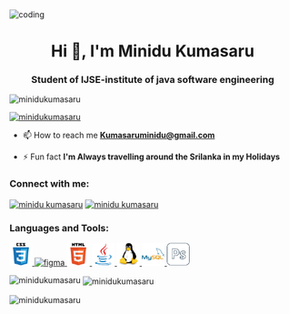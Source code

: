 <img align="center" alt="coding" width="600" src="![image](https://github.com/user-attachments/assets/46381096-ac12-4223-8c4b-aec184761c50)">
<h1 align="center">Hi 👋, I'm Minidu Kumasaru</h1>
<h3 align="center">Student of IJSE-institute of java software engineering</h3>


<p align="left"> <img src="https://komarev.com/ghpvc/?username=minidukumasaru&label=Profile%20views&color=0e75b6&style=flat" alt="minidukumasaru" /> </p>

<p align="left"> <a href="https://github.com/ryo-ma/github-profile-trophy"><img src="https://github-profile-trophy.vercel.app/?username=minidukumasaru" alt="minidukumasaru" /></a> </p>

- 📫 How to reach me **Kumasaruminidu@gmail.com**

- ⚡ Fun fact **I'm Always travelling around the Srilanka in my Holidays**

<h3 align="left">Connect with me:</h3>
<p align="left">
<a href="https://linkedin.com/in/minidu kumasaru" target="blank"><img align="center" src="https://raw.githubusercontent.com/rahuldkjain/github-profile-readme-generator/master/src/images/icons/Social/linked-in-alt.svg" alt="minidu kumasaru" height="30" width="40" /></a>
<a href="https://fb.com/minidu kumasaru" target="blank"><img align="center" src="https://raw.githubusercontent.com/rahuldkjain/github-profile-readme-generator/master/src/images/icons/Social/facebook.svg" alt="minidu kumasaru" height="30" width="40" /></a>
</p>

<h3 align="left">Languages and Tools:</h3>
<p align="left"> <a href="https://www.w3schools.com/css/" target="_blank" rel="noreferrer"> <img src="https://raw.githubusercontent.com/devicons/devicon/master/icons/css3/css3-original-wordmark.svg" alt="css3" width="40" height="40"/> </a> <a href="https://www.figma.com/" target="_blank" rel="noreferrer"> <img src="https://www.vectorlogo.zone/logos/figma/figma-icon.svg" alt="figma" width="40" height="40"/> </a> <a href="https://www.w3.org/html/" target="_blank" rel="noreferrer"> <img src="https://raw.githubusercontent.com/devicons/devicon/master/icons/html5/html5-original-wordmark.svg" alt="html5" width="40" height="40"/> </a> <a href="https://www.java.com" target="_blank" rel="noreferrer"> <img src="https://raw.githubusercontent.com/devicons/devicon/master/icons/java/java-original.svg" alt="java" width="40" height="40"/> </a> <a href="https://www.linux.org/" target="_blank" rel="noreferrer"> <img src="https://raw.githubusercontent.com/devicons/devicon/master/icons/linux/linux-original.svg" alt="linux" width="40" height="40"/> </a> <a href="https://www.mysql.com/" target="_blank" rel="noreferrer"> <img src="https://raw.githubusercontent.com/devicons/devicon/master/icons/mysql/mysql-original-wordmark.svg" alt="mysql" width="40" height="40"/> </a> <a href="https://www.photoshop.com/en" target="_blank" rel="noreferrer"> <img src="https://raw.githubusercontent.com/devicons/devicon/master/icons/photoshop/photoshop-line.svg" alt="photoshop" width="40" height="40"/> </a> </p>

<p><img align="left" src="https://github-readme-stats.vercel.app/api/top-langs?username=minidukumasaru&show_icons=true&locale=en&layout=compact" alt="minidukumasaru" /></p>

<p>&nbsp;<img align="center" src="https://github-readme-stats.vercel.app/api?username=minidukumasaru&show_icons=true&locale=en" alt="minidukumasaru" /></p>

<p><img align="center" src="https://github-readme-streak-stats.herokuapp.com/?user=minidukumasaru&" alt="minidukumasaru" /></p>
